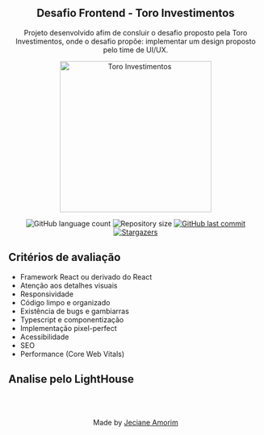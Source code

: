 <div align="center">
	<h2>Desafio Frontend - Toro Investimentos</h2>
	<p>Projeto desenvolvido afim de consluir o desafio proposto pela Toro Investimentos, onde o desafio propõe: implementar um design proposto pelo time de UI/UX. </p> 
  <img width="300" src="" alt="Toro Investimentos"/>
</div>

<p align="center">
  <img alt="GitHub language count" src="https://img.shields.io/github/languages/count/JecianeSilva/toro-desafio?color=%2304D361"/>
  <img alt="Repository size" src="https://img.shields.io/github/repo-size/JecianeSilva/toro-desafio" />
  <a href="https://github.com/JecianeSilva/toro-desafio/commits/main">
    <img alt="GitHub last commit" src="https://img.shields.io/github/last-commit/JecianeSilva/toro-desafio" />
  </a>
  <!-- <img alt="License" src="https://img.shields.io/badge/license-MIT-brightgreen" /> -->
  <a href="https://github.com/JecianeSilva/toro-desafio/stargazers">
    <img alt="Stargazers" src="https://img.shields.io/github/stars/JecianeSilva/toro-desafio?style=social" />
  </a>
</p>

##  Critérios de avaliação
- Framework React ou derivado do React
- Atenção aos detalhes visuais
- Responsividade
- Código limpo e organizado
- Existência de bugs e gambiarras
- Typescript e componentização
- Implementação pixel-perfect
- Acessibilidade
- SEO
- Performance (Core Web Vitals)

##  Analise pelo LightHouse


<br></br>
<div align="center">
<p>Made by <a href="https://jecianesilva.github.io/">Jeciane Amorim</a></p>
</div>